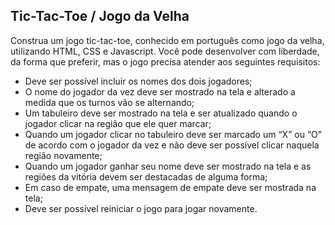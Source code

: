 ## Tic-Tac-Toe / Jogo da Velha

Construa um jogo tic-tac-toe, conhecido em português como jogo da velha, utilizando HTML, CSS e Javascript. Você pode desenvolver com liberdade, da forma que preferir, mas o jogo precisa atender aos seguintes requisitos:

- Deve ser possível incluir os nomes dos dois jogadores;
- O nome do jogador da vez deve ser mostrado na tela e alterado a medida que os turnos vão se alternando;
- Um tabuleiro deve ser mostrado na tela e ser atualizado quando o jogador clicar na região que ele quer marcar;
- Quando um jogador clicar no tabuleiro deve ser marcado um “X” ou “O” de acordo com o jogador da vez e não deve ser possível clicar naquela região novamente;
- Quando um jogador ganhar seu nome deve ser mostrado na tela e as regiões da vitória devem ser destacadas de alguma forma;
- Em caso de empate, uma mensagem de empate deve ser mostrada na tela;
- Deve ser possível reiniciar o jogo para jogar novamente.